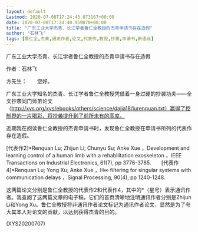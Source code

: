 ```yaml
---
layout: default
Lastmod: 2020-07-08T17:24:43.073167+00:00
date: 2020-07-08T17:24:40.959870+00:00
title: "广东工业大学杰青、长江学者鲁仁全教授的杰青申请书存在造假"
author: "石林飞"
tags: [鲁仁全,杰青,通讯作者,论文,代表作,教授,抄袭,申请书,新语丝]
---
```


广东工业大学杰青、长江学者鲁仁全教授的杰青申请书存在造假

作者：石林飞

方先生：　　您好。

广东工业大学知名的杰青、长江学者鲁仁全教授凭借着一身过硬的抄袭功夫——全文抄袭同门师弟论文（http://xys.org/xys/ebooks/others/science/dajia18/lurenquan.txt）赢得了控制界的一片喝彩，将抄袭提升到了前所未有的高度。

近期我在阅读鲁仁全教授的杰青申请书时，发现鲁仁全教授在申请书所列的代表作存在造假。

[代表作2]*Renquan Lu; Zhijun Li; Chunyu Su; Anke Xue ，Development and learning control of a human limb with a rehabilitation exoskeleton ，IEEE Transactions on Industrial Electronics, 61(7), pp 3776-3785.　　[代表作4]*Renquan Lu; Yong Xu; Anke Xue ，H∞ filtering for singular systems with communication delays ，Signal Processing, 90(4), pp 1240-1248.

这两篇论文分别是鲁仁全教授的代表作2和代表作4，其中的*（星号）表示通讯作者。我查阅了这两篇文章的电子稿，它们的首页清晰地注明通讯作者分别是Zhijun Li和Yong Xu。鲁仁全教授将非通讯作者论文标记为通讯作者论文，显然是为了夸大其本人对论文的贡献，以达到获得杰青的目的。

(XYS20200707)

